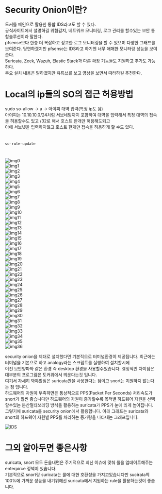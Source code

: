 # Security Onion이란?

도커를 메인으로 활용한 통합 IDS라고도 할 수 있다.  
공식사이트에서 설명하길 위협감지, 네트워크 모니터링, 로그 관리를 할수있는 보안  통합솔루션이라 말한다.  
pfsense보다 한층 더 복잡하고 정교한 로그 모니터링을 할 수 있으며 다양한 그래프를 보여준다. 당연하겠지만 pfsense는 IDS라고 하기앤 너무 애매한 모니터링 성능을 보여준다.  
Suricata, Zeek, Wazuh, Elastic Stack과 다른 확장 기능들도 지원하고 추가도 가능하다.  
주요 설치 내용은 말하겠지만 유튜브를 보고 영상을 보면서 따라하길 추천한다.  



# Local의 ip들의 SO의 접근 허용방법

sudo so-allow  -> a -> 아이피 대역 입력(특정 ip도 됨)  
아이피는 10.10.10.0/24처럼 서브네팅까지 포함하여 대역을 입력해서 특정 대역의 접속을 허용할수도 있고 /32로 해서 호스트 한개만 허용해도되고   
아에 서브넷을 입력하지않고 호스트 한개만 접속을 허용하게 할 수도 있다.  


# 
``` bash
so-rule-update
```

# 


![img0](./img/0.png)  
![img1](./img/1.png)  
![img2](./img/2.png)  
![img3](./img/3.png)  
![img4](./img/4.png)  
![img5](./img/5.png)  
![img6](./img/6.png)  
![img7](./img/7.png)  
![img8](./img/8.png)  
![img9](./img/9.png)  
![img10](./img/10.png)  
![img11](./img/11.png)  
![img12](./img/12.png)  
![img13](./img/13.png)  
![img14](./img/14.png)  
![img15](./img/15.png)  
![img16](./img/16.png)  
![img17](./img/17.png)  
![img18](./img/18.png)  
![img19](./img/19.png)  
![img20](./img/20.png)  
![img21](./img/21.png)  
![img22](./img/22.png)  
![img23](./img/23.png)  
![img24](./img/24.png)  
![img25](./img/25.png)  
![img26](./img/26.png)  
![img27](./img/27.png)  
![img28](./img/28.png)  
![img29](./img/29.png)  
![img30](./img/30.png)  
![img31](./img/31.png)  
![img32](./img/32.png)  
![img33](./img/33.png)  
![img34](./img/34.png)  
![img35](./img/35.png)  
![img36](./img/36.png)  

security onion을 제대로 설치했다면 기본적으로 터미널환경이 제공됩니다. 최근에는 터미널을 기본으로 하고 analogy라는 스크립트를 실행하여 설치할시에   
이전 보안양파와 같은 환경 즉 desktop 환경을 사용할수있습니다.  결정적인 차이점은 대부분의 프로그램은 도커위에서 띄운다는것 입니다.  
여기서 자세히 봐야할점은 suricata만을 사용한다는 점이고 snort는 지원하지 않는다는 점 입니다.  
하드웨어의 자원이 부족하면은 통상적으로 PPS(Packet Per Seconds) 처리속도가 snort가 훨씬 좋습니다만 
하드웨어의 자원이 증가할수록 목적별 하드웨어 자원을 선택할수있는 분산멀티쓰레딩 방식을 활용하는 suricata가 PPS가 눈에 띄게 높아집니다.  
그렇기에 suricata를 security onion에서 활용합니다. 아래 그래프는 suricata와 snort의 하드웨어 자원별 PPS를 처리하는 증가량을 나타내는 그래프입니다.  

![IDS](./img/IDS.png)

# 그외 알아두면 좋은사항

suricata, snort 모두 돈을내면은 주기적으로 최신 이슈에 맞춰 룰을 업데이트해주는 enterpirce 정책이 있습니다.  
기본적으로 snort랑 suricata는 룰에 대한 호환성을 가지고있습니다만 sucirata의 100%에 가까운 성능을 내기위해선 
suricata에서 지원하는 rule을 활용하는것이 좋습니다.  